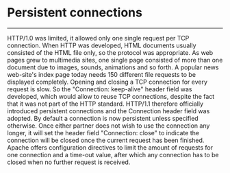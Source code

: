 # Persistent connections

---

HTTP/1.0 was limited, it allowed only one single request per TCP connection. When HTTP was developed, HTML documents usually consisted of the HTML file only, so the protocol was appropriate. As web pages grew to multimedia sites, one single page consisted of more than one document due to images, sounds, animations and so forth. A popular news web-site's index page today needs 150 different file requests to be displayed completely. Opening and closing a TCP connection for every request is slow. So the  "Connection: keep-alive" header field was developed, which would allow to reuse TCP connections, despite the fact that it was not part of the HTTP standard. HTTP/1.1 therefore officially introduced persistent connections and the Connection header field was adopted. By default a connection is now persistent unless specified otherwise. Once either partner does not wish to use the connection any longer, it will set the header field "Connection: close" to indicate the connection will be closed once the current request has been finished. Apache offers configuration directives to limit the amount of requests for one connection and a time-out value, after which any connection has to be closed when no further request is received.
